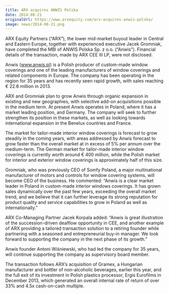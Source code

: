 ```yaml
---
title: ARX acquires ANWIS Polska
date: 2014-08-21
originalUrl: https://www.arxequity.com/arx-acquires-anwis-polska/
image: news/2014-08-21.png
---
```


ARX Equity Partners (“ARX”), the lower mid-market buyout leader in Central and Eastern Europe, together with experienced executive Jacek Gromniak, have completed the MBI of ANWIS Polska Sp. z o.o. (“Anwis”). Financial details of the transaction, made by ARX CEE III LP, were not disclosed.

Anwis (www.anwis.pl) is a Polish producer of custom-made window coverings and one of the leading manufacturers of window coverings and related components in Europe. The company has been operating in the region for 35 years and has recently seen rapid growth, with sales reaching € 22.6 million in 2013.

ARX and Gromniak plan to grow Anwis through organic expansion in existing and new geographies, with selective add-on acquisitions possible in the medium term. At present Anwis operates in Poland, where it has a market leading position, and Germany. The company will seek to further strengthen its position in these markets, as well as looking towards international expansion in the Benelux countries and France.

The market for tailor-made interior window coverings is forecast to grow steadily in the coming years, with areas addressed by Anwis forecast to grow faster than the overall market at in excess of 5% per annum over the medium-term. The German market for tailor-made interior window coverings is currently worth around € 400 million, while the Polish market for interior and exterior window coverings is approximately half of this size.

Gromniak, who was previously CEO of Somfy Poland, a major multinational manufacturer of motors and controls for window covering systems, will become CEO of the business. He commented: “Anwis is a clear market leader in Poland in custom-made interior windows coverings. It has grown sales dynamically over the past few years, exceeding the overall market trend, and we believe that it can further leverage its strong reputation for product quality and service capabilities to grow in Poland as well as internationally.”

ARX Co-Managing Partner Jacek Korpala added: “Anwis is great illustration of the succession-driven dealflow opportunity in CEE, and another example of ARX providing a tailored transaction solution to a retiring founder while partnering with a seasoned and entrepreneurial buy-in manager. We look forward to supporting the company in the next phase of its growth.”

Anwis founder Antoni Wiśniewski, who had led the company for 35 years, will continue supporting the company as supervisory board member.

The transaction follows ARX’s acquisition of Gramex, a Hungarian manufacturer and bottler of non-alcoholic beverages, earlier this year, and the full exit of its investment in Polish plastics processor, Ergis Eurofilms in December 2013, which generated an overall internal rate of return of over 33% and 4.5x cash-on-cash multiple.
